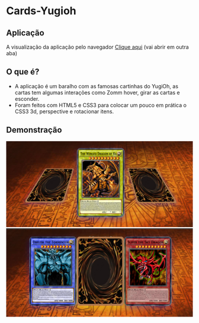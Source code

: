 # Cards-Yugioh

## Aplicação

A visualização da aplicação pelo navegador <a target="_blank" href="https://leandroncosta.github.io/cards-Yugioh/">Clique aqui</a> (vai abrir em outra aba)

## O que é?
- A aplicação é um baralho com as famosas cartinhas do YugiOh, as cartas tem algumas interações como Zomm hover, girar as cartas e esconder. 
- Foram feitos com HTML5 e CSS3 para colocar um pouco em prática o CSS3 3d, perspective e rotacionar itens.


## Demonstração
<img src="src/images/foto-a.png"/>
<img src="src/images/foto-b.png"/>

